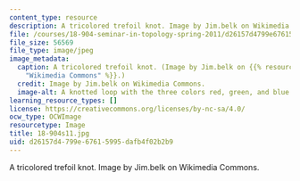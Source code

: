 ```yaml
---
content_type: resource
description: A tricolored trefoil knot. Image by Jim.belk on Wikimedia Commons.
file: /courses/18-904-seminar-in-topology-spring-2011/d26157d4799e67615995dafb4f02b2b9_18-904s11.jpg
file_size: 56569
file_type: image/jpeg
image_metadata:
  caption: A tricolored trefoil knot. (Image by Jim.belk on {{% resource_link "ba48b24d-cb97-4d44-94b9-121eab393bd7"
    "Wikimedia Commons" %}}.)
  credit: Image by Jim.belk on Wikimedia Commons.
  image-alt: A knotted loop with the three colors red, green, and blue.
learning_resource_types: []
license: https://creativecommons.org/licenses/by-nc-sa/4.0/
ocw_type: OCWImage
resourcetype: Image
title: 18-904s11.jpg
uid: d26157d4-799e-6761-5995-dafb4f02b2b9
---
```

A tricolored trefoil knot. Image by Jim.belk on Wikimedia Commons.